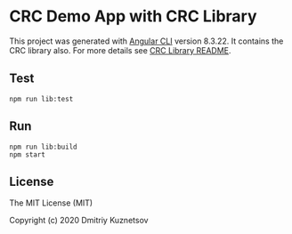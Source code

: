 # CRC Demo App with CRC Library

This project was generated with [Angular CLI](https://github.com/angular/angular-cli) version 8.3.22. It contains the CRC library also. For more details see [CRC Library README](/projects/crc#readme).

## Test

```
npm run lib:test
```

## Run

```
npm run lib:build
npm start
```

## License

The MIT License (MIT)

Copyright (c) 2020 Dmitriy Kuznetsov
